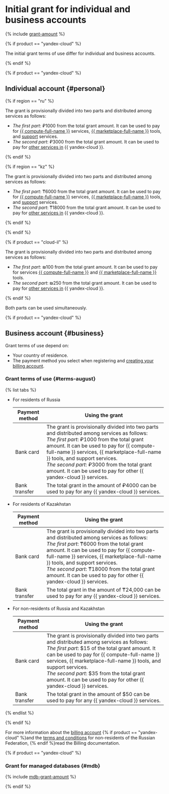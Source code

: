 # Initial grant for individual and business accounts

{% include [grant-amount](_includes/grant-amount.md) %}

{% if product == "yandex-cloud" %}

The initial grant terms of use differ for individual and business accounts.

{% endif %}

{% if product == "yandex-cloud" %}

## Individual account {#personal}

{% if region == "ru" %}

The grant is provisionally divided into two parts and distributed among services as follows:

* _The first part_: ₽1000 from the total grant amount. It can be used to pay for [{{ compute-full-name }}](/services/compute) services, [{{ marketplace-full-name }}](/marketplace) tools, and [support](../support) services.
* _The second part_: ₽3000 from the total grant amount. It can be used to pay for [other services in](../overview/concepts/services.md) {{ yandex-cloud }}.

{% endif %}

{% if region == "kz" %}

The grant is provisionally divided into two parts and distributed among services as follows:

* _The first part_: ₸6000 from the total grant amount. It can be used to pay for [{{ compute-full-name }}](/services/compute) services, [{{ marketplace-full-name }}](/marketplace) tools, and [support](../support) services.
* _The second part_: ₸18000 from the total grant amount. It can be used to pay for [other services in](../overview/concepts/services.md) {{ yandex-cloud }}.

{% endif %}

{% endif %}

{% if product == "cloud-il" %}

The grant is provisionally divided into two parts and distributed among services as follows:

* _The first part_: ₪100 from the total grant amount. It can be used to pay for services [{{ compute-full-name }}](/services/compute) and [{{ marketplace-full-name }}](/marketplace) tools.
* _The second part_: ₪250 from the total grant amount. It can be used to pay for [other services in](../overview/concepts/services.md) {{ yandex-cloud }}.

{% endif %}

Both parts can be used simultaneously.

{% if product == "yandex-cloud" %}

## Business account {#business}

Grant terms of use depend on:
* Your country of residence.
* The payment method you select when registering and [creating your billing account](../billing/quickstart/index.md).

### Grant terms of use {#terms-august}

{% list tabs %}

- For residents of Russia

  | Payment method | Using the grant |
  --- | ---
  | Bank card | The grant is provisionally divided into two parts and distributed among services as follows:<br>_The first part_: ₽1000 from the total grant amount. It can be used to pay for {{ compute-full-name }} services, {{ marketplace-full-name }} tools, and support services.<br>_The second part_: ₽3000 from the total grant amount. It can be used to pay for other {{ yandex-cloud }} services. |
  | Bank transfer | The total grant in the amount of ₽4000 can be used to pay for any {{ yandex-cloud }} services. |

- For residents of Kazakhstan

  | Payment method | Using the grant |
  --- | ---
  | Bank card | The grant is provisionally divided into two parts and distributed among services as follows:<br>_The first part_: ₸6000 from the total grant amount. It can be used to pay for {{ compute-full-name }} services, {{ marketplace-full-name }} tools, and support services.<br>_The second part_: ₸18000 from the total grant amount. It can be used to pay for other {{ yandex-cloud }} services. |
  | Bank transfer | The total grant in the amount of ₸24,000 can be used to pay for any {{ yandex-cloud }} services. |

- For non-residents of Russia and Kazakhstan

  | Payment method | Using the grant |
  --- | ---
  | Bank card | The grant is provisionally divided into two parts and distributed among services as follows:<br>_The first part_: $15 of the total grant amount. It can be used to pay for {{ compute-full-name }} services, {{ marketplace-full-name }} tools, and support services.<br>_The second part_: $35 from the total grant amount. It can be used to pay for other {{ yandex-cloud }} services. |
  | Bank transfer | The total grant in the amount of $50 can be used to pay for any {{ yandex-cloud }} services. |

{% endlist %}

{% endif %}

For more information about the [billing account](../billing/concepts/billing-account.md) {% if product == "yandex-cloud" %}and the [terms and conditions](../billing/qa/non-resident.md) for non-residents of the Russian Federation, {% endif %}read the Billing documentation.

{% if product == "yandex-cloud" %}

### Grant for managed databases {#mdb}

{% include [mdb-grant-amount](_includes/mdb-grant-amount.md) %}

{% endif %}